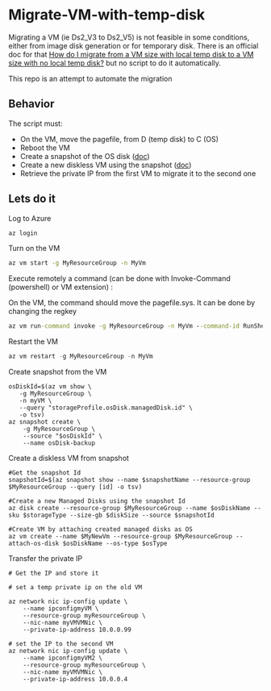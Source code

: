 # Migrate-VM-with-temp-disk

Migrating a VM (ie Ds2_V3 to Ds2_V5) is not feasible in some conditions, either from image disk generation or for temporary disk. There is an official doc for that
[How do I migrate from a VM size with local temp disk to a VM size with no local temp disk?](https://docs.microsoft.com/en-us/azure/virtual-machines/azure-vms-no-temp-disk#how-do-i-migrate-from-a-vm-size-with-local-temp-disk-to-a-vm-size-with-no-local-temp-disk---) but no script to do it automatically.

This repo is an attempt to automate the migration

## Behavior

The script must:

- On the VM, move the pagefile, from D (temp disk) to C (OS)
- Reboot the VM
- Create a snapshot of the OS disk ([doc](https://docs.microsoft.com/en-us/azure/virtual-machines/snapshot-copy-managed-disk?tabs=cli))
- Create a new diskless VM using the snapshot ([doc](https://docs.microsoft.com/en-us/previous-versions/azure/virtual-machines/scripts/virtual-machines-linux-cli-sample-create-vm-from-snapshot))
- Retrieve the private IP from the first VM to migrate it to the second one

## Lets do it

Log to Azure

``` cmd
az login
```

Turn on the VM

```cmd
az vm start -g MyResourceGroup -n MyVm
```

Execute remotely a command (can be done with Invoke-Command (powershell) or VM extension) : 

On the VM, the command should move the pagefile.sys. It can be done by changing the regkey 

```cmd
az vm run-command invoke -g MyResourceGroup -n MyVm --command-id RunShellScript --scripts 'New-ItemProperty -Path "HKEY_LOCAL_MACHINE\SYSTEM\CurrentControlSet\Control\Session Manager\Memory Management" -Name PagingFiles -Value "C:\Pagefile.sys 0 0" –Force' --parameters hello world
```


Restart the VM

``` powershell
az vm restart -g MyResourceGroup -n MyVm
```

Create snapshot from the VM
```
osDiskId=$(az vm show \
   -g MyResourceGroup \
   -n myVM \
   --query "storageProfile.osDisk.managedDisk.id" \
   -o tsv)
az snapshot create \
    -g MyResourceGroup \
	--source "$osDiskId" \
	--name osDisk-backup
```

Create a diskless VM from snapshot

```
#Get the snapshot Id 
snapshotId=$(az snapshot show --name $snapshotName --resource-group $MyResourceGroup --query [id] -o tsv)

#Create a new Managed Disks using the snapshot Id
az disk create --resource-group $MyResourceGroup --name $osDiskName --sku $storageType --size-gb $diskSize --source $snapshotId 

#Create VM by attaching created managed disks as OS
az vm create --name $MyNewVm --resource-group $MyResourceGroup --attach-os-disk $osDiskName --os-type $osType
```


Transfer the private IP
```
# Get the IP and store it

# set a temp private ip on the old VM

az network nic ip-config update \
    --name ipconfigmyVM \
    --resource-group myResourceGroup \
    --nic-name myVMVMNic \
    --private-ip-address 10.0.0.99

# set the IP to the second VM
az network nic ip-config update \
    --name ipconfigmyVM2 \
    --resource-group myResourceGroup \
    --nic-name myVMVMNic \
    --private-ip-address 10.0.0.4

```
